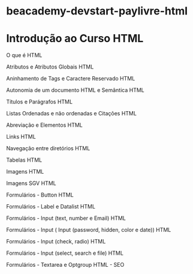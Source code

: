 # beacademy-devstart-paylivre-html <br>

# Introdução ao Curso HTML 
O que é HTML<br>

 Atributos e Atributos Globais HTML <br>

 Aninhamento de Tags e Caractere Reservado HTML <br>

 Autonomia de um documento HTML e Semântica HTML <br>

 Títulos e Parágrafos HTML <br>

 Listas Ordenadas e não ordenadas e Citações HTML <br>

 Abreviação e Elementos HTML <br>

 Links HTML <br>
 
 Navegação entre diretórios HTML <br>
  
 Tabelas HTML <br>
  
Imagens HTML <br>
  
Imagens SGV HTML <br>

Formulários - Button HTML <br>

Formulários - Label e Datalist HTML <br>

Formulários - Input (text, number e Email) HTML <br>

Formulários - Input ( Input (password, hidden, color e date)) HTML <br>

Formulários - Input (check, radio) HTML <br>

Formulários - Input (select, search e file) HTML <br> 

Formulários - Textarea e Optgroup HTML - SEO